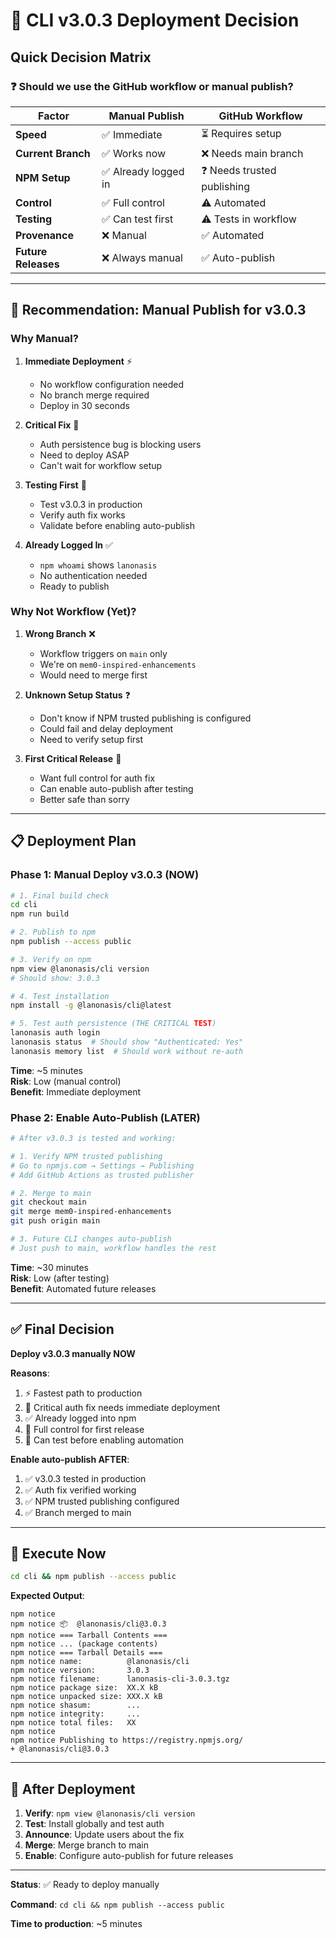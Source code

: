 # 🎯 CLI v3.0.3 Deployment Decision

## Quick Decision Matrix

### ❓ Should we use the GitHub workflow or manual publish?

| Factor | Manual Publish | GitHub Workflow |
|--------|---------------|-----------------|
| **Speed** | ✅ Immediate | ⏳ Requires setup |
| **Current Branch** | ✅ Works now | ❌ Needs main branch |
| **NPM Setup** | ✅ Already logged in | ❓ Needs trusted publishing |
| **Control** | ✅ Full control | ⚠️ Automated |
| **Testing** | ✅ Can test first | ⚠️ Tests in workflow |
| **Provenance** | ❌ Manual | ✅ Automated |
| **Future Releases** | ❌ Always manual | ✅ Auto-publish |

---

## 🎯 Recommendation: **Manual Publish for v3.0.3**

### Why Manual?

1. **Immediate Deployment** ⚡
   - No workflow configuration needed
   - No branch merge required
   - Deploy in 30 seconds

2. **Critical Fix** 🐛
   - Auth persistence bug is blocking users
   - Need to deploy ASAP
   - Can't wait for workflow setup

3. **Testing First** 🧪
   - Test v3.0.3 in production
   - Verify auth fix works
   - Validate before enabling auto-publish

4. **Already Logged In** ✅
   - `npm whoami` shows `lanonasis`
   - No authentication needed
   - Ready to publish

### Why Not Workflow (Yet)?

1. **Wrong Branch** ❌
   - Workflow triggers on `main` only
   - We're on `mem0-inspired-enhancements`
   - Would need to merge first

2. **Unknown Setup Status** ❓
   - Don't know if NPM trusted publishing is configured
   - Could fail and delay deployment
   - Need to verify setup first

3. **First Critical Release** 🎯
   - Want full control for auth fix
   - Can enable auto-publish after testing
   - Better safe than sorry

---

## 📋 Deployment Plan

### Phase 1: Manual Deploy v3.0.3 (NOW)

```bash
# 1. Final build check
cd cli
npm run build

# 2. Publish to npm
npm publish --access public

# 3. Verify on npm
npm view @lanonasis/cli version
# Should show: 3.0.3

# 4. Test installation
npm install -g @lanonasis/cli@latest

# 5. Test auth persistence (THE CRITICAL TEST)
lanonasis auth login
lanonasis status  # Should show "Authenticated: Yes"
lanonasis memory list  # Should work without re-auth
```

**Time**: ~5 minutes  
**Risk**: Low (manual control)  
**Benefit**: Immediate deployment

### Phase 2: Enable Auto-Publish (LATER)

```bash
# After v3.0.3 is tested and working:

# 1. Verify NPM trusted publishing
# Go to npmjs.com → Settings → Publishing
# Add GitHub Actions as trusted publisher

# 2. Merge to main
git checkout main
git merge mem0-inspired-enhancements
git push origin main

# 3. Future CLI changes auto-publish
# Just push to main, workflow handles the rest
```

**Time**: ~30 minutes  
**Risk**: Low (after testing)  
**Benefit**: Automated future releases

---

## ✅ Final Decision

**Deploy v3.0.3 manually NOW**

**Reasons**:
1. ⚡ Fastest path to production
2. 🐛 Critical auth fix needs immediate deployment
3. ✅ Already logged into npm
4. 🎯 Full control for first release
5. 🧪 Can test before enabling automation

**Enable auto-publish AFTER**:
1. ✅ v3.0.3 tested in production
2. ✅ Auth fix verified working
3. ✅ NPM trusted publishing configured
4. ✅ Branch merged to main

---

## 🚀 Execute Now

```bash
cd cli && npm publish --access public
```

**Expected Output**:
```
npm notice 
npm notice 📦  @lanonasis/cli@3.0.3
npm notice === Tarball Contents === 
npm notice ... (package contents)
npm notice === Tarball Details === 
npm notice name:          @lanonasis/cli                          
npm notice version:       3.0.3                                   
npm notice filename:      lanonasis-cli-3.0.3.tgz                 
npm notice package size:  XX.X kB                                 
npm notice unpacked size: XXX.X kB                                
npm notice shasum:        ...                                     
npm notice integrity:     ...                                     
npm notice total files:   XX                                      
npm notice 
npm notice Publishing to https://registry.npmjs.org/
+ @lanonasis/cli@3.0.3
```

---

## 🎉 After Deployment

1. **Verify**: `npm view @lanonasis/cli version`
2. **Test**: Install globally and test auth
3. **Announce**: Update users about the fix
4. **Merge**: Merge branch to main
5. **Enable**: Configure auto-publish for future releases

---

**Status**: ✅ Ready to deploy manually

**Command**: `cd cli && npm publish --access public`

**Time to production**: ~5 minutes
